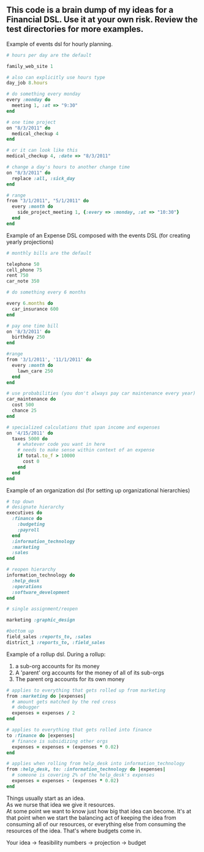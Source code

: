 
This code is a brain dump of my ideas for a Financial DSL.  Use it at your own risk.  Review the test directories for more examples.
--

Example of events dsl for hourly planning.

``` ruby
# hours per day are the default

family_web_site 1

# also can explicitly use hours type
day_job 8.hours

# do something every monday
every :monday do
  meeting 1, :at => "9:30"
end

# one time project
on "8/3/2011" do
  medical_checkup 4
end

# or it can look like this
medical_checkup 4, :date => "8/3/2011"

# change a day's hours to another change time
on "8/3/2011" do
  replace :all, :sick_day
end

# range
from "3/1/2011", "5/1/2011" do
  every :month do
    side_project_meeting 1, {:every => :monday, :at => "10:30"}
  end
end

```

Example of an Expense DSL composed with the events DSL (for creating yearly projections)

``` ruby
# monthly bills are the default

telephone 50
cell_phone 75
rent 750
car_note 350

# do something every 6 months

every 6.months do
  car_insurance 600
end

# pay one time bill
on '8/3/2011' do
  birthday 250
end

#range
from '3/1/2011', '11/1/2011' do
  every :month do
    lawn_care 250
  end
end

# use probabilities (you don't always pay car maintenance every year)
car_maintenance do
  cost 500
  chance 25
end

# specialized calculations that span income and expenses
on '4/15/2011' do
  taxes 5000 do
    # whatever code you want in here
    # needs to make sense within context of an expense
    if total.to_f > 10000
      cost 0
    end
  end
end
```

Example of an organization dsl (for setting up organizational hierarchies)

``` ruby
# top down
# designate hierarchy
executives do
  :finance do
    :budgeting
    :payroll
  end
  :information_technology
  :marketing
  :sales
end

# reopen hierarchy
information_technology do
  :help_desk
  :operations
  :software_development
end  

# single assignment/reopen

marketing :graphic_design

#bottom up
field_sales :reports_to, :sales
district_1 :reports_to, :field_sales

```

Example of a rollup dsl.  During a rollup: 
1) a sub-org accounts for its money 
2) A 'parent' org accounts for the money of all of its sub-orgs 
3) The parent org accounts for its own money

``` ruby
# applies to everything that gets rolled up from marketing
from :marketing do |expenses|
  # amount gets matched by the red cross
  # debugger
  expenses = expenses / 2
end

# applies to everything that gets rolled into finance
to :finance do |expenses|
  # finance is subsidizing other orgs
  expenses = expenses + (expenses * 0.02)
end

# applies when rolling from help_desk into information_technology
from :help_desk, to: :information_technology do |expenses|
  # someone is covering 2% of the help_desk's expenses
  expenses = expenses - (expenses * 0.02)
end
```

Things usually start as an idea.  
As we nurse that idea we give it resources.  
At some point we want to know just how big that idea can become.
It's at that point when we start the balancing act of keeping the idea from consuming all of our resources, or everything else from consuming the resources of the idea.  That's where budgets come in.

Your idea -> feasibility numbers -> projection -> budget

